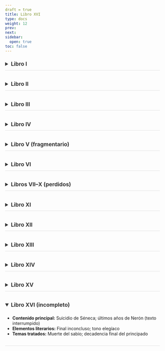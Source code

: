 ```yaml
---
draft = true
title: Libro XVI
type: docs
weight: 12
prev: 
next: 
sidebar:
  open: true
toc: false
---
```

<style>
/* Acordeones minimalistas con animación, sin flechas */
details {
  overflow: hidden;
  transition: max-height 0.6s ease, padding 0.4s ease;
  max-height: 2.8rem;
  border-bottom: 1px solid #ddd;
  margin-bottom: 1.5rem;
}
details[open] {
  max-height: 1000px;
  padding-bottom: 1rem;
}
summary {
  font-weight: 600;
  font-size: 1.1rem;
  cursor: pointer;
  padding: 0.6rem 0;
  color: #333;
  transition: color 0.3s ease, padding-left 0.3s ease;
}
summary:hover {
  color: #7c0f0f;
  padding-left: 0.5rem;
}
summary::-webkit-details-marker {
  display: none;
}
</style>

<!-- Comienza acordeones -->
<details>
<summary><strong>Libro I</strong></summary>
<ul>
<li><strong>Contenido principal:</strong> Muerte de Augusto, ascenso de Tiberio, rebeliones militares en Panonia y Germania, comienzo del reinado de Tiberio</li>
<li><strong>Elementos literarios:</strong> Transición imperial; ambigüedad de Tiberio; oratoria senatorial</li>
<li><strong>Temas tratados:</strong> Disimulación política; herencia del principado; tensiones entre Senado y emperador</li>
</ul>
</details>

<details>
<summary><strong>Libro II</strong></summary>
<ul>
<li><strong>Contenido principal:</strong> Campañas de Germánico en Germania; juicio de Pisón; muerte de Germánico</li>
<li><strong>Elementos literarios:</strong> Estilo dramático; descripciones militares y funerarias; simbolismo</li>
<li><strong>Temas tratados:</strong> Lealtad militar; sospecha de envenenamiento; límites del poder imperial</li>
</ul>
</details>

<details>
<summary><strong>Libro III</strong></summary>
<ul>
<li><strong>Contenido principal:</strong> Juicio de Pisón y su suicidio; problemas financieros del Imperio; análisis social de Roma</li>
<li><strong>Elementos literarios:</strong> Estilo jurídico; reflexiones morales</li>
<li><strong>Temas tratados:</strong> Corrupción; decadencia moral; justicia como instrumento político</li>
</ul>
</details>

<details>
<summary><strong>Libro IV</strong></summary>
<ul>
<li><strong>Contenido principal:</strong> Apogeo de Sejano; persecuciones políticas; creciente aislamiento de Tiberio</li>
<li><strong>Elementos literarios:</strong> Tensión creciente; simbolismo de la caída</li>
<li><strong>Temas tratados:</strong> Intriga cortesana; traición; paranoia imperial</li>
</ul>
</details>

<details>
<summary><strong>Libro V (fragmentario)</strong></summary>
<ul>
<li><strong>Contenido principal:</strong> Comienzo del reinado de Calígula (perdido casi en su totalidad)</li>
<li><strong>Estado del texto:</strong> Sobrevive solo un fragmento; pérdida considerable en la transmisión manuscrita</li>
</ul>
</details>

<details>
<summary><strong>Libro VI</strong></summary>
<ul>
<li><strong>Contenido principal:</strong> Últimos años de Tiberio; caída y muerte de Sejano; tensiones con el Senado</li>
<li><strong>Elementos literarios:</strong> Oscuridad narrativa; final trágico</li>
<li><strong>Temas tratados:</strong> Soledad del poder; desconfianza; final de un ciclo</li>
</ul>
</details>

<details>
<summary><strong>Libros VII–X (perdidos)</strong></summary>
<ul>
<li><strong>Contenido esperado:</strong> Reinado completo de Calígula; primeros años de Claudio</li>
<li><strong>Notas:</strong> Esta sección está totalmente perdida en la transmisión</li>
</ul>
</details>

<details>
<summary><strong>Libro XI</strong></summary>
<ul>
<li><strong>Contenido principal:</strong> Matrimonio de Claudio con Mesalina; intrigas palaciegas; ejecución de Mesalina</li>
<li><strong>Elementos literarios:</strong> Tragedia doméstica; sátira social</li>
<li><strong>Temas tratados:</strong> Corrupción femenina; poder desde las sombras; debilidad imperial</li>
</ul>
</details>

<details>
<summary><strong>Libro XII</strong></summary>
<ul>
<li><strong>Contenido principal:</strong> Bodas de Claudio con Agripina; ascenso de Nerón; conquista de Britania</li>
<li><strong>Elementos literarios:</strong> Contraste entre lo doméstico y lo imperial</li>
<li><strong>Temas tratados:</strong> Manipulación dinástica; legitimidad política; ambición materna</li>
</ul>
</details>

<details>
<summary><strong>Libro XIII</strong></summary>
<ul>
<li><strong>Contenido principal:</strong> Muerte de Claudio; inicio del reinado de Nerón; asesinato de Británico</li>
<li><strong>Elementos literarios:</strong> Transición dramática; simbolismo de la traición</li>
<li><strong>Temas tratados:</strong> Ruptura generacional; poder absoluto; imagen pública</li>
</ul>
</details>

<details>
<summary><strong>Libro XIV</strong></summary>
<ul>
<li><strong>Contenido principal:</strong> Asesinato de Agripina; represión senatorial; suicidio de Séneca</li>
<li><strong>Elementos literarios:</strong> Tragedia materna; filosofía estoica</li>
<li><strong>Temas tratados:</strong> Parricidio; retórica del crimen; declive ético</li>
</ul>
</details>

<details>
<summary><strong>Libro XV</strong></summary>
<ul>
<li><strong>Contenido principal:</strong> Gran incendio de Roma; persecución a los cristianos; conjura de Pisón</li>
<li><strong>Elementos literarios:</strong> Descripciones apocalípticas; estilo dramático</li>
<li><strong>Temas tratados:</strong> Chivo expiatorio; tiranía; represión cultural</li>
</ul>
</details>

<details open>
<summary><strong>Libro XVI (incompleto)</strong></summary>
<ul>
<li><strong>Contenido principal:</strong> Suicidio de Séneca; últimos años de Nerón (texto interrumpido)</li>
<li><strong>Elementos literarios:</strong> Final inconcluso; tono elegíaco</li>
<li><strong>Temas tratados:</strong> Muerte del sabio; decadencia final del principado</li>
</ul>
</details>